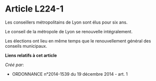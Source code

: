 # Article L224-1

Les conseillers métropolitains de Lyon sont élus pour six ans.

Le conseil de la métropole de Lyon se renouvelle intégralement.

Les élections ont lieu en même temps que le renouvellement général des conseils municipaux.

**Liens relatifs à cet article**

_Créé par_:

  - ORDONNANCE n°2014-1539 du 19 décembre 2014 - art. 1
